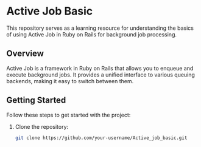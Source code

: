# Active Job Basic

This repository serves as a learning resource for understanding the basics of using Active Job in Ruby on Rails for background job processing.

## Overview

Active Job is a framework in Ruby on Rails that allows you to enqueue and execute background jobs. It provides a unified interface to various queuing backends, making it easy to switch between them.

## Getting Started

Follow these steps to get started with the project:

1. Clone the repository:
   ```bash
   git clone https://github.com/your-username/Active_job_basic.git
